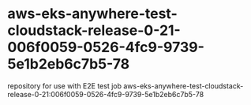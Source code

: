 # aws-eks-anywhere-test-cloudstack-release-0-21-006f0059-0526-4fc9-9739-5e1b2eb6c7b5-78
repository for use with E2E test job aws-eks-anywhere-test-cloudstack-release-0-21:006f0059-0526-4fc9-9739-5e1b2eb6c7b5-78
